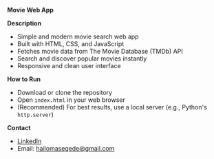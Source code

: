 **Movie Web App**

**Description**

- Simple and modern movie search web app
- Built with HTML, CSS, and JavaScript
- Fetches movie data from The Movie Database (TMDb) API
- Search and discover popular movies instantly
- Responsive and clean user interface

**How to Run**

- Download or clone the repository
- Open `index.html` in your web browser
- (Recommended) For best results, use a local server (e.g., Python's `http.server`)

**Contact**

- [LinkedIn](https://linkedin.com/in/hailom-asegede)
- Email: hailomasegede@gmail.com

